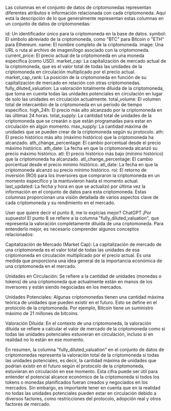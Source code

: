 
Las columnas en el conjunto de datos de criptomonedas representan diferentes atributos e información relacionada con cada criptomoneda. Aquí está la descripción de lo que generalmente representan estas columnas en un conjunto de datos de criptomonedas:

id: Un identificador único para la criptomoneda en la base de datos.
symbol: El símbolo abreviado de la criptomoneda, como "BTC" para Bitcoin o "ETH" para Ethereum.
name: El nombre completo de la criptomoneda.
image: Una URL o ruta al archivo de imagen/logo asociado con la criptomoneda.
current_price: El precio actual de la criptomoneda en una moneda específica (como USD).
market_cap: La capitalización de mercado actual de la criptomoneda, que es el valor total de todas las unidades de la criptomoneda en circulación multiplicado por el precio actual.
market_cap_rank: La posición de la criptomoneda en función de su capitalización de mercado en relación con otras criptomonedas.
fully_diluted_valuation: La valoración totalmente diluida de la criptomoneda, que toma en cuenta todas las unidades potenciales en circulación en lugar de solo las unidades en circulación actualmente.
total_volume: El volumen total de intercambio de la criptomoneda en un período de tiempo específico.
high_24h: El precio más alto alcanzado por la criptomoneda en las últimas 24 horas.
total_supply: La cantidad total de unidades de la criptomoneda que se crearán o que están programadas para estar en circulación en algún momento.
max_supply: La cantidad máxima de unidades que se pueden crear de la criptomoneda según su protocolo.
ath: El precio histórico más alto (máximo histórico) que la criptomoneda ha alcanzado.
ath_change_percentage: El cambio porcentual desde el precio máximo histórico.
ath_date: La fecha en que la criptomoneda alcanzó su precio máximo histórico.
atl: El precio histórico más bajo (mínimo histórico) que la criptomoneda ha alcanzado.
atl_change_percentage: El cambio porcentual desde el precio mínimo histórico.
atl_date: La fecha en que la criptomoneda alcanzó su precio mínimo histórico.
roi: El retorno de inversión (ROI) para los inversores que compraron la criptomoneda en un momento específico y la mantuvieron hasta el momento actual.
last_updated: La fecha y hora en que se actualizó por última vez la información en el conjunto de datos para esta criptomoneda.
Estas columnas proporcionan una visión detallada de varios aspectos clave de cada criptomoneda y su rendimiento en el mercado.




User
que quiere decir el punto 8, me lo explcias mejor?
ChatGPT
¡Por supuesto! El punto 8 se refiere a la columna "fully_diluted_valuation", que representa la valoración completamente diluida de una criptomoneda. Para entenderlo mejor, es necesario comprender algunos conceptos relacionados:

Capitalización de Mercado (Market Cap): La capitalización de mercado de una criptomoneda es el valor total de todas las unidades de esa criptomoneda en circulación multiplicado por el precio actual. Es una medida que proporciona una idea general de la importancia económica de una criptomoneda en el mercado.

Unidades en Circulación: Se refiere a la cantidad de unidades (monedas o tokens) de una criptomoneda que actualmente están en manos de los inversores y están siendo negociadas en los mercados.

Unidades Potenciales: Algunas criptomonedas tienen una cantidad máxima teórica de unidades que pueden existir en el futuro. Esto se define en el protocolo de la criptomoneda. Por ejemplo, Bitcoin tiene un suministro máximo de 21 millones de bitcoins.

Valoración Diluida: En el contexto de una criptomoneda, la valoración diluida se refiere a calcular el valor de mercado de la criptomoneda como si todas las unidades potenciales estuvieran en circulación, incluso si en realidad no lo están en ese momento.

En resumen, la columna "fully_diluted_valuation" en el conjunto de datos de criptomonedas representa la valoración total de la criptomoneda si todas las unidades potenciales, es decir, la cantidad máxima de unidades que podrían existir en el futuro según el protocolo de la criptomoneda, estuvieran en circulación en ese momento. Esta cifra puede ser útil para entender el potencial alcance económico de la criptomoneda si todos los tokens o monedas planificados fueran creados y negociados en los mercados. Sin embargo, es importante tener en cuenta que en la realidad no todas las unidades potenciales pueden estar en circulación debido a diversos factores, como restricciones del protocolo, adopción real y otros factores de mercado.